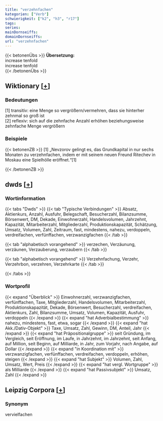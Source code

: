 ```yaml
---
title: "verzehnfachen"
kategorien: ["Verb"]
schwierigkeit: ["k2", "h3", "r17"]
tags:
series:
mainDornseiffs:
domainDornseiffs:
url: "verzehnfachen"
---
```


{{< betonenÜbs >}}
**Übersetzung:**  
increase tenfold  
increase tenfold  
{{< /betonenÜbs >}}

## Wiktionary [[+](https://de.wiktionary.org/wiki/verzehnfachen)]

### Bedeutungen
[1] transitiv: eine Menge so vergrößern/vermehren, dass sie hinterher zehnmal so groß ist  
[2] reflexiv: sich auf die zehnfache Anzahl erhöhen beziehungsweise zehnfache Menge vergrößern  

### Beispiele
{{< betonenZB >}}
[1] „Nevzorov gelingt es, das Grundkapital in nur sechs Monaten zu verzehnfachen, indem er mit seinem neuen Freund Ritechev in Moskau eine Spielhölle eröffnet.“[1]  

{{< /betonenZB >}}


## dwds [[+](https://www.dwds.de/wb/verzehnfachen)]

### Wortinformation
{{< tabs "Dwds" >}}
{{< tab "Typische Verbindungen" >}}
Absatz, Aktienkurs, Anzahl, Ausfuhr, Belegschaft, Besucherzahl, Bilanzsumme, Börsenwert, DM, Dekade, Einwohnerzahl, Handelsvolumen, Jahrzehnt, Kapazität, Mitarbeiterzahl, Mitgliederzahl, Produktionskapazität, Schätzung, Umsatz, Volumen, Zahl, Zeitraum, fast, mindestens, nahezu, verdoppeln, verdreifachen, verfünffachen, verzwanzigfachen
{{< /tab >}}

{{< tab "alphabetisch vorangehend" >}}
verzechen, Verzäunung, verzäunen, Verzauberung, verzaubern
{{< /tab >}}

{{< tab "alphabetisch vorangehend" >}}
Verzehnfachung, Verzehr, Verzehrbon, verzehren, Verzehrkarte
{{< /tab >}}

{{< /tabs >}}

### Wortprofil
{{< expand "Überblick" >}} Einwohnerzahl, verzwanzigfachen, verfünffachen, Taxe, Mitgliederzahl, Handelsvolumen, Mitarbeiterzahl, Produktionskapazität, Dekade, Börsenwert, Besucherzahl, verdreifachen, Aktienkurs, Zahl, Bilanzsumme, Umsatz, Volumen, Kapazität, Ausfuhr, verdoppeln {{< /expand >}}
{{< expand "hat Adverbialbestimmung" >}} nahezu, mindestens, fast, etwa, sogar {{< /expand >}}
{{< expand "hat Akk./Dativ-Objekt" >}} Taxe, Umsatz, Zahl, Gewinn, DM, Anteil, Jahr {{< /expand >}}
{{< expand "hat Präpositionalgruppe" >}} seit Gründung, im Vergleich, seit Eröffnung, im Laufe, in Jahrzehnt, im Jahrzehnt, seit Anfang, auf Million, seit Beginn, auf Milliarde, in Jahr, zum Vorjahr, nach Angabe, auf Dollar {{< /expand >}}
{{< expand "in Koordination mit" >}} verzwanzigfachen, verfünffachen, verdreifachen, verdoppeln, erhöhen, steigen {{< /expand >}}
{{< expand "hat Subjekt" >}} Volumen, Zahl, Umsatz, Wert, Preis {{< /expand >}}
{{< expand "hat vergl. Wortgruppe" >}} als Milliarde {{< /expand >}}
{{< expand "hat Passivsubjekt" >}} Umsatz, Zahl {{< /expand >}}

## Leipzig Corpora [[+](https://corpora.uni-leipzig.de/en/res?word=verzehnfachen&corpusId=deu_newscrawl-public_2018)]


### Synonym
vervielfachen

